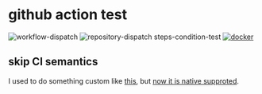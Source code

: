 # github action test

![workflow-dispatch](https://github.com/chenrui333/github-action-test/workflows/workflow-dispatch/badge.svg)
![repository-dispatch](https://github.com/chenrui333/github-action-test/workflows/repository-dispatch/badge.svg)
steps-condition-test
[![docker](https://github.com/chenrui333/github-action-test/actions/workflows/docker.yml/badge.svg)](https://github.com/chenrui333/github-action-test/actions/workflows/docker.yml)

## skip CI semantics

I used to do something custom like [this](https://github.com/chenrui333/github-action-test/pull/16), but [now it is native supproted][skip-ci-semantics].

[skip-ci-semantics]: https://github.blog/changelog/2021-02-08-github-actions-skip-pull-request-and-push-workflows-with-skip-ci/
